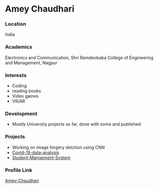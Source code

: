# Amey Chaudhari

### Location

India

### Academics

Electronics and Communication, Shri Ramdeobaba College of Engineering and Management, Nagpur

### Interests

- Coding
- reading books
- Video games
- VR/AR

### Development
- Mostly University projects so far, done with some and published 

### Projects
- Working on image forgery detction using CNN
- [Covid-19-data-analysis](https://github.com/Amey-Chaudhari/Covid-19-data-analysis) 
- [Student-Mangement-System](https://github.com/Amey-Chaudhari/student-mangement-system)

### Profile Link
[Amey-Chaudhari](https://github.com/Amey-Chaudhari)

